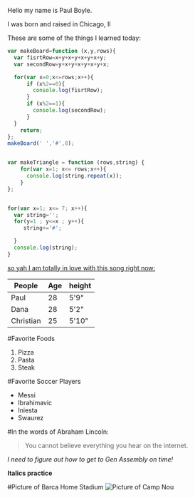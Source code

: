 Hello my name is Paul Boyle.

I was born and raised in Chicago, Il

These are some of the things I learned today:


```javascript
var makeBoard=function (x,y,rows){
  var fisrtRow=x+y+x+y+x+y+x+y;
  var secondRow=y+x+y+x+y+x+y+x;

  for(var x=0;x<=rows;x++){
      if (x%2==0){
        console.log(fisrtRow);
      }
      if (x%2==1){
        console.log(secondRow);
      }
  }
    return;
};
makeBoard(' ','#',8);


var makeTriangle = function (rows,string) {
    for(var x=1; x<= rows;x++){
      console.log(string.repeat(x));
    }
};


for(var x=1; x<= 7; x++){
  var string='';
  for(y=1 ; y<=x ; y++){
     string+='#';

  }
  console.log(string);
}

```

[so yah I am totally in love with this song right now:](https://www.youtube.com/watch?v=J4AVo_6OuNI)

People|Age|height
---|---|---|
Paul|28|5'9"
Dana|28|5'2"
Christian|25|5'10"


#Favorite Foods
1. Pizza
2. Pasta
3. Steak

#Favorite Soccer Players
- Messi
- Ibrahimavic
- Iniesta
- Swaurez

#In the words of Abraham Lincoln:

> You cannot believe everything you hear on the internet.

*I need to figure out how to get to Gen Assembly on time!*

**Italics practice**

#Picture of Barca Home Stadium
![Picture of Camp Nou](http://blog.orangemonkeytours.com/wp-content/uploads/2012/03/turisme_de_barcelona2.png)

